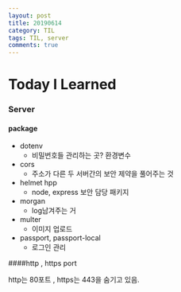 ```yaml
---
layout: post
title: 20190614
category: TIL
tags: TIL, server
comments: true
---
```


# Today I Learned

### Server

#### package

- dotenv
  - 비밀번호들 관리하는 곳? 환경변수
- cors
  - 주소가 다른 두 서버간의 보안 제약을 풀어주는 것
- helmet hpp
  - node, express 보안 담당 패키지
- morgan
  - log남겨주는 거
- multer
  - 이미지 업로드
- passport, passport-local
  - 로그인 관리

####http , https port

http는 80포트 , https는 443을 숨기고 있음.